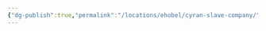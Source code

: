 ```yaml
---
{"dg-publish":true,"permalink":"/locations/ehobel/cyran-slave-company/","tags":["Undiscovered"],"updated":"2025-06-10T19:11:10.911+01:00"}
---
```



